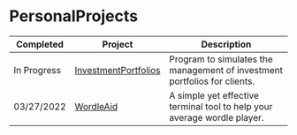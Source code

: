 # PersonalProjects

| Completed   | Project     | Description           |
| ----------- | ----------- | --------------------- |
| In Progress | [InvestmentPortfolios](https://github.com/adam-langevin9/PersonalProjects/tree/main/InvestmentPortfolios)  |  Program to simulates the management of investment portfolios for clients. |
| 03/27/2022  | [WordleAid](https://github.com/adam-langevin9/PersonalProjects/tree/main/WordleAid) | A simple yet effective terminal tool to help your average wordle player. |
